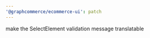 ```yaml
---
'@graphcommerce/ecommerce-ui': patch
---
```


make the SelectElement validation message translatable
